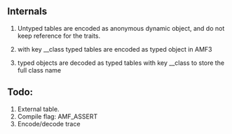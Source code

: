 

Internals
---
1. Untyped tables are encoded as anonymous dynamic object, and do not keep reference for the traits.

2. with key __class typed tables are encoded as typed object in AMF3

3. typed objects are decoded as typed tables with key __class to store the full class name

Todo:
---
1. External table.
2. Compile flag: AMF_ASSERT
3. Encode/decode trace
